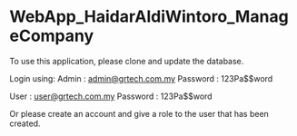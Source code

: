 # WebApp_HaidarAldiWintoro_ManageCompany

To use this application, please clone and update the database.

Login using:
Admin : admin@grtech.com.my
Password : 123Pa$$word

User : user@grtech.com.my
Password : 123Pa$$word

Or please create an account and give a role to the user that has been created.

